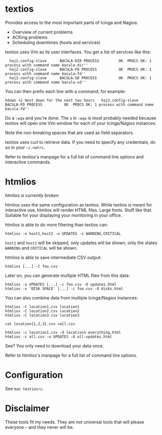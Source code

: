 textios
=======

Provides access to the most important parts of Icinga and Nagios:

 - Overview of current problems
 - ACKing problems
 - Scheduling downtimes (hosts and services)

textios uses Vim as its user interfaces. You get a list of services like
this:

	  haj2.config-slave      BACULA-DIR PROCESS         OK  PROCS OK: 1 process with command name bacula-dir''  
	  haj2.config-slave      BACULA-FD PROCESS          OK  PROCS OK: 1 process with command name bacula-fd''   
	  haj2.config-slave      BACULA-SD PROCESS          OK  PROCS OK: 1 process with command name bacula-sd''   

You can then prefix each line with a command, for example:

	hdown +2 Host down for the next two hours   haj2.config-slave      BACULA-FD PROCESS          OK  PROCS OK: 1 process with command name bacula-fd''   

Do a `:wqa` and you're done. The `a` in `:wqa` is most probably needed
because textios will open one Vim window for each of your Icinga/Nagios
instances.

Note the non-breaking spaces that are used as field separators.

textios uses curl to retrieve data. If you need to specify any
credentials, do so in your `~/.netrc`.

Refer to textios's manpage for a full list of command line options and
interactive commands.


htmlios
=======

*htmlios is currently broken*

htmlios uses the same configuration as textios. While textios is meant
for interactive use, htmlios will render HTML files. Large fonts. Stuff
like that. Suitable for your displaying your monitoring in your office.

htmlios is able to do more filtering than textios can:

	htmlios -e host1,host2 -o UPDATES -s WARNING,CRITICAL

`host1` and `host2` will be skipped, only updates will be shown, only
the states `WARNING` and `CRITICAL` will be shown.

htmlios is able to save intermediate CSV output:

	htmlios [...] -C foo.csv

Later on, you can generate multiple HTML files from this data:

	htmlios -o UPDATES [...] -c foo.csv -O updates.html
	htmlios -o 'DISK SPACE' [...] -c foo.csv -O disks.html

You can also combine data from multiple Icinga/Nagios instances:

	htmlios -C location1.csv location1
	htmlios -C location2.csv location2
	htmlios -C location3.csv location3

	cat location{1,2,3}.csv >all.csv

	htmlios -c location1.csv -O location1-everything.html
	htmlios -c all.csv -o UPDATES -O all-updates.html

See? You only need to download your data once.

Refer to htmlios's manpage for a full list of command line options.


Configuration
=============

See `man textiosrc`.


Disclaimer
==========

These tools fit my needs. They are not universal tools that will please
everyone – and they never will be.
